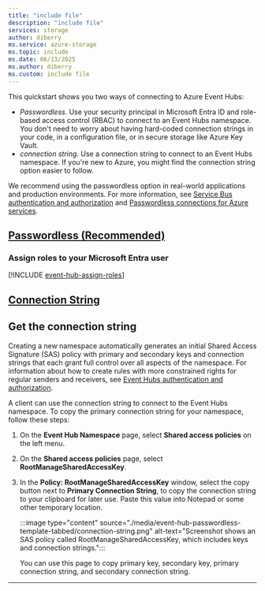 ```yaml
---
title: "include file"
description: "include file"
services: storage
author: diberry
ms.service: azure-storage
ms.topic: include
ms.date: 06/13/2025
ms.author: diberry
ms.custom: include file
---
```


This quickstart shows you two ways of connecting to Azure Event Hubs:

- *Passwordless*. Use your security principal in Microsoft Entra ID and role-based access control (RBAC) to connect to an Event Hubs namespace. You don't need to worry about having hard-coded connection strings in your code, in a configuration file, or in secure storage like Azure Key Vault.
- *connection string*. Use a connection string to connect to an Event Hubs namespace. If you're new to Azure, you might find the connection string option easier to follow.

We recommend using the passwordless option in real-world applications and production environments. For more information, see [Service Bus authentication and authorization](../../../articles/service-bus-messaging/service-bus-authentication-and-authorization.md) and [Passwordless connections for Azure services](/azure/developer/intro/passwordless-overview).

## [Passwordless (Recommended)](#tab/passwordless)

<a name='assign-roles-to-your-azure-ad-user'></a>

### Assign roles to your Microsoft Entra user

[!INCLUDE [event-hub-assign-roles](event-hub-assign-roles.md)]

## [Connection String](#tab/connection-string)

## Get the connection string 

Creating a new namespace automatically generates an initial Shared Access Signature (SAS) policy with primary and secondary keys and connection strings that each grant full control over all aspects of the namespace. For information about how to create rules with more constrained rights for regular senders and receivers, see [Event Hubs authentication and authorization](../../../articles/service-bus-messaging/service-bus-authentication-and-authorization.md).

A client can use the connection string to connect to the Event Hubs namespace. To copy the primary connection string for your namespace, follow these steps: 

1. On the **Event Hub Namespace** page, select **Shared access policies** on the left menu.
1. On the **Shared access policies** page, select **RootManageSharedAccessKey**.
1. In the **Policy: RootManageSharedAccessKey** window, select the copy button next to **Primary Connection String**, to copy the connection string to your clipboard for later use. Paste this value into Notepad or some other temporary location.
   
   :::image type="content" source="./media/event-hub-passwordless-template-tabbed/connection-string.png" alt-text="Screenshot shows an SAS policy called RootManageSharedAccessKey, which includes keys and connection strings.":::

   You can use this page to copy primary key, secondary key, primary connection string, and secondary connection string. 

---
